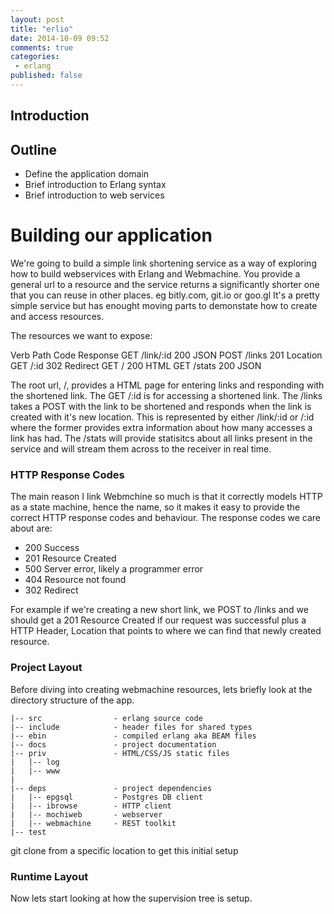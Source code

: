 ```yaml
---
layout: post
title: "erlio"
date: 2014-10-09 09:52
comments: true
categories:
 - erlang
published: false
---
```


## Introduction


## Outline
* Define the application domain
* Brief introduction to Erlang syntax
* Brief introduction to web services
# Building our application

We're going to build a simple link shortening service as a way of exploring how
to build webservices with Erlang and Webmachine.
You provide a general url to a resource and the service returns a significantly
shorter one that you can reuse in other places. eg bitly.com, git.io or goo.gl
It's a pretty simple service but has enought moving parts to demonstate how to
create and access resources.

The resources we want to expose:

Verb	Path    	Code	Response
GET	    /link/:id	200 	JSON
POST	/links  	201 	Location
GET	    /:id    	302 	Redirect
GET	    /       	200 	HTML
GET	    /stats  	200 	JSON

The root url, /, provides a HTML page for entering links and responding with the
shortened link. The GET /:id is for accessing a shortened link. The /links takes
a POST with the link to be shortened and responds when the link is created with
it's new location. This is represented by either /link/:id or /:id where the
former provides extra information about how many accesses a link has had. The
/stats will provide statisitcs about all links present in the service and will
stream them across to the receiver in real time.

### HTTP Response Codes

The main reason I link Webmchine so much is that it correctly models HTTP as a
state machine, hence the name, so it makes it easy to provide the correct HTTP
response codes and behaviour. The response codes we care about are:

 * 200 Success
 * 201 Resource Created
 * 500 Server error, likely a programmer error
 * 404 Resource not found
 * 302 Redirect

For example if we're creating a new short link, we POST to /links and we should
get a 201 Resource Created if our request was successful plus a HTTP Header,
Location that points to where we can find that newly created resource.


### Project Layout

Before diving into creating webmachine resources, lets briefly look at the
directory structure of the app.

```
|-- src                - erlang source code
|-- include            - header files for shared types
|-- ebin               - compiled erlang aka BEAM files
|-- docs               - project documentation
|-- priv               - HTML/CSS/JS static files
|   |-- log
|   |-- www
|
|-- deps               - project dependencies
|   |-- epgsql         - Postgres DB client
|   |-- ibrowse        - HTTP client
|   |-- mochiweb       - webserver
|   |-- webmachine     - REST toolkit
|-- test
```

git clone from a specific location to get this initial setup

### Runtime Layout

Now lets start looking at how the supervision tree is setup.
